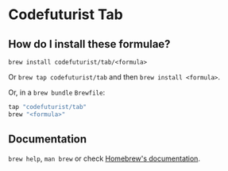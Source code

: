 # Codefuturist Tab

## How do I install these formulae?

`brew install codefuturist/tab/<formula>`

Or `brew tap codefuturist/tab` and then `brew install <formula>`.

Or, in a `brew bundle` `Brewfile`:

```ruby
tap "codefuturist/tab"
brew "<formula>"
```

## Documentation

`brew help`, `man brew` or check [Homebrew's documentation](https://docs.brew.sh).